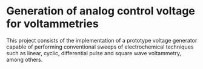 # Generation of analog control voltage for voltammetries
This project consists of the implementation of a prototype voltage generator capable of performing conventional sweeps of electrochemical techniques such as linear, cyclic, differential pulse and square wave voltammetry, among others.
